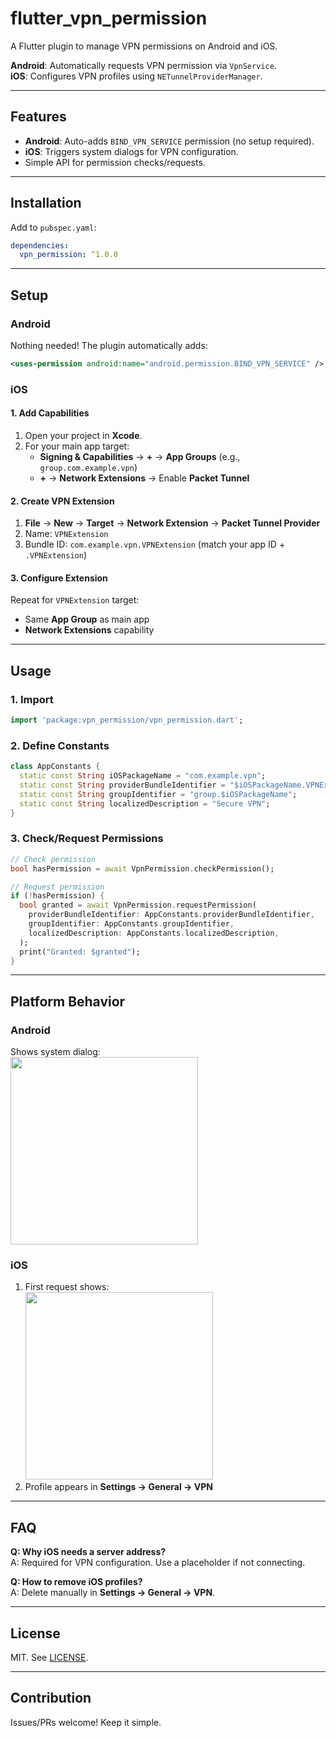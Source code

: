 
# flutter_vpn_permission
A Flutter plugin to manage VPN permissions on Android and iOS.  

**Android**: Automatically requests VPN permission via `VpnService`.  
**iOS**: Configures VPN profiles using `NETunnelProviderManager`.

---

## Features

- **Android**: Auto-adds `BIND_VPN_SERVICE` permission (no setup required).
- **iOS**: Triggers system dialogs for VPN configuration.
- Simple API for permission checks/requests.

---

## Installation

Add to `pubspec.yaml`:

```yaml
dependencies:
  vpn_permission: ^1.0.0
```

---

## Setup

### Android

Nothing needed! The plugin automatically adds:

```xml
<uses-permission android:name="android.permission.BIND_VPN_SERVICE" />
```

### iOS

#### 1. Add Capabilities

1. Open your project in **Xcode**.
2. For your main app target:
   - **Signing & Capabilities** → **+** → **App Groups** (e.g., `group.com.example.vpn`)
   - **+** → **Network Extensions** → Enable **Packet Tunnel**

#### 2. Create VPN Extension

1. **File** → **New** → **Target** → **Network Extension** → **Packet Tunnel Provider**
2. Name: `VPNExtension`
3. Bundle ID: `com.example.vpn.VPNExtension` (match your app ID + `.VPNExtension`)

#### 3. Configure Extension

Repeat for `VPNExtension` target:

- Same **App Group** as main app
- **Network Extensions** capability

---

## Usage

### 1. Import

```dart
import 'package:vpn_permission/vpn_permission.dart';
```

### 2. Define Constants

```dart
class AppConstants {
  static const String iOSPackageName = "com.example.vpn";
  static const String providerBundleIdentifier = "$iOSPackageName.VPNExtension";
  static const String groupIdentifier = "group.$iOSPackageName";
  static const String localizedDescription = "Secure VPN";
}
```

### 3. Check/Request Permissions

```dart
// Check permission
bool hasPermission = await VpnPermission.checkPermission();

// Request permission
if (!hasPermission) {
  bool granted = await VpnPermission.requestPermission(
    providerBundleIdentifier: AppConstants.providerBundleIdentifier,
    groupIdentifier: AppConstants.groupIdentifier,
    localizedDescription: AppConstants.localizedDescription,
  );
  print("Granted: $granted");
}
```

---

## Platform Behavior

### Android

Shows system dialog:  
<img src="https://developer.android.com/static/images/guide/topics/connectivity/vpn-dialog.png" width="300">

### iOS

1. First request shows:  
   <img src="https://docs-assets.developer.apple.com/published/23a5d2a5b6/rendered2x-1697131290.png" width="300">
2. Profile appears in **Settings → General → VPN**

---

## FAQ

**Q: Why iOS needs a server address?**  
A: Required for VPN configuration. Use a placeholder if not connecting.

**Q: How to remove iOS profiles?**  
A: Delete manually in **Settings → General → VPN**.

---

## License

MIT. See [LICENSE](LICENSE).

---

## Contribution

Issues/PRs welcome! Keep it simple.
